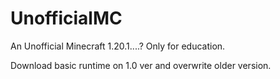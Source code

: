 # UnofficialMC
An Unofficial Minecraft 1.20.1....?  Only for education.

Download basic runtime on 1.0 ver and overwrite older version.

